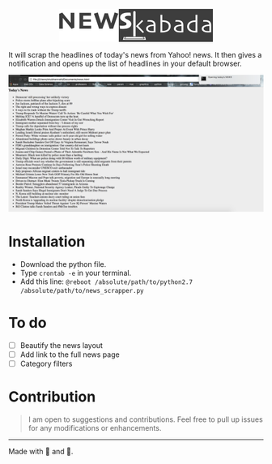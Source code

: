 <p align="center">
  <img src="news_kabada.png">
</p>
It will scrap the headlines of today's news from Yahoo! news. It then gives a notification and opens up the list of headlines in your default browser.

<p align="center">
  <img src="screenshot.png">
</p>

# Installation

- Download the python file.
- Type `crontab -e` in your terminal.
- Add this line: `@reboot /absolute/path/to/python2.7 /absolute/path/to/news_scrapper.py`

# To do

- [ ] Beautify the news layout
- [ ] Add link to the full news page
- [ ] Category filters

# Contribution
> I am open to suggestions and contributions. Feel free to pull up issues for any modifications or enhancements.
---

Made with :blue_heart: and :musical_note:.
